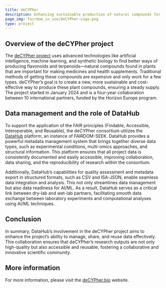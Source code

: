 ```yaml
---
title: deCYPher
description: Enhancing sustainable production of natural compounds for making medicines and health supplements.
page_img: fairdom_in_use/deCYPher-Logo.png
type: project
---
```


## Overview of the deCYPher project

The [deCYPher project](https://www.decypher.bio/) uses advanced technologies like artificial intelligence, machine learning, and synthetic biology to find better ways of producing flavonoids and terpenoids—natural compounds found in plants that are important for making medicines and health supplements. 
Traditional methods of getting these compounds are expensive and only work for a few types. deCYPher’s goal is to create a new, more sustainable and cost-effective way to produce these plant compounds, ensuring a steady supply. 
The project started in January 2024 and is a four-year collaboration between 10 international partners, funded by the Horizon Europe program. 


## Data management and the role of DataHub

To support the application of the FAIR principles (Findable, Accessible, Interoperable, and Reusable), the deCYPher consortium utilizes the [DataHub](/fairdom-in-use/Datahub) platform, an instance of FAIRDOM-SEEK. 
DataHub provides a powerful metadata management system that brings together diverse data types, such as experimental conditions, multi-omics approaches, and structural information. 
This platform ensures that all project data is consistently documented and easily accessible, improving collaboration, data sharing, and the reproducibility of research within the consortium.

Additionally, DataHub’s capabilities for quality assessment and metadata export in structured formats, such as CSV and ISA-JSON, enable seamless data integration and analysis. 
This not only streamlines data management but also data readiness for AI/ML. 
As a result, DataHub serves as a critical link between dry-lab and wet-lab partners, facilitating smooth data exchange between laboratory experiments and computational analyses using AI/ML techniques. 


## Conclusion

In summary, DataHub’s involvement in the deCYPher project aims to enhance the project’s ability to manage, share, and reuse data effectively. 
This collaboration ensures that deCYPher’s research outputs are not only high-quality but also accessible and reusable, fostering a collaborative and innovative scientific community.


## More information

For more information, please visit the [deCYPher.bio](https://www.decypher.bio/) website. 